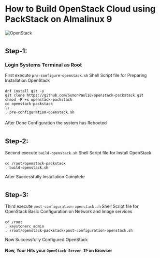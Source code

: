 # How to Build OpenStack Cloud using PackStack on Almalinux 9
#### 
![OpenStack](https://github.com/SumonPaul18/openstack-packstack/blob/main/images/InstallOpenStack.png)
#
## Step-1:
### Login Systems Terminal as Root

First execute `pre-configure-openstack.sh` Shell Script file for Preparing Installation OpenStack
####
    dnf install git -y
    git clone https://github.com/SumonPaul18/openstack-packstack.git
    chmod -R +x openstack-packstack
    cd openstack-packstack
    ls
    . pre-configuration-openstack.sh
####  
After Done Configuration the system has Rebooted
#
## Step-2:

Second execute `build-openstack.sh` Shell Script file for Install OpenStack
####
    cd /root/openstack-packstack
    . build-openstack.sh
After Successfully Installation Complete
#
## Step-3:
Third execute `post-configuration-openstack.sh` Shell Script file for OpenStack Basic Configuration on Network and Image services
####
    cd /root
    . keystonerc_admin
    . /root/openstack-packstack/post-configuration-openstack.sh
Now Successfully Configured OpenStack 

#### Now, Your Hits your `OpenStack Server IP` on Browser
